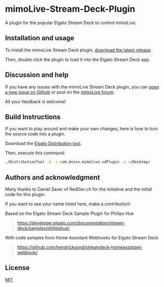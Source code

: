 # mimoLive-Stream-Deck-Plugin
A plugin for the popular Elgato Stream Deck to control mimoLive.

## Installation and usage

To install the mimoLive Stream Deck plugin, [download the latest release](https://github.com/boinx/mimoLive-Stream-Deck-Plugin/releases).

Then, double click the plugin to load it into the Elgato Stream Deck app.

## Discussion and help

If you have any issues with the mimoLive Stream Deck plugin, you can [open a new Issue on Github](https://github.com/boinx/mimoLive-Stream-Deck-Plugin/issues) or post on the [mimoLive forum](https://forum.boinx.com/c/mimolive/25).

All your feedback is welcome!


## Build Instructions

If you want to play around and make your own changes, here is how to turn the source code into a plugin.

Download the [Elgato Distribution tool](https://developer.elgato.com/documentation/stream-deck/sdk/exporting-your-plugin/).

Then, execute this command:

```bash
./DistributionTool -b -i com.boinx.mimolive.sdPlugin -o ~/Desktop/
```

## Authors and acknowledgment

Many thanks to Daniel Saxer of RedDev.ch for the initiative and the initial code for this plugin.

If you want to see your name listed here, make a contribution!

Based on the Elgato Stream Deck Sample Plugin for Philips Hue
> https://developer.elgato.com/documentation/stream-deck/samples/philipshue/

With code samples from Home Assistant Webhooks for Elgato Stream Deck
> https://github.com/hendricksond/streamdeck-homeassistant-webhook/

## License
[MIT](https://choosealicense.com/licenses/mit/)

 